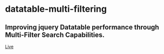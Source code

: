 # datatable-multi-filtering
## Improving jquery Datatable performance through Multi-Filter Search Capabilities.
[Live](https://ragib01.github.io/datatable-multi-filtering)
